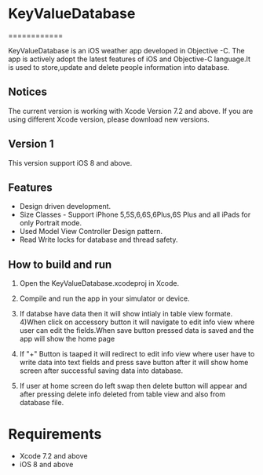 # KeyValueDatabase
============

KeyValueDatabase is an iOS weather app developed in Objective -C. The app is actively adopt the latest features of iOS and Objective-C  language.It is used to store,update and delete people information into database.

## Notices
The current version is working with Xcode Version 7.2 and above. If you are using different Xcode version, please download new versions. 

## Version 1
This version support iOS 8 and above.

## Features
* Design driven development.
* Size Classes - Support iPhone 5,5S,6,6S,6Plus,6S Plus and all iPads for only Portrait mode.
* Used Model View Controller Design pattern.
* Read Write locks for database and thread safety.



## How to build and run

1) Open the KeyValueDatabase.xcodeproj in Xcode.

2) Compile and run the app in your simulator or device.

3) If databse have data then it will show intialy in table view formate.
4)When click on accessory button it will navigate to edit info view where user can edit the fields.When save button pressed data is saved and the app will show the home page
5) If "+" Button is taaped it will redirect to edit info view where user have to write data into text fields and press save button after it will show home screen after successful saving data into database.
6) If user at home screen do left swap then delete button will appear and after pressing delete info deleted from table view and also from database file.


# Requirements

* Xcode 7.2 and above
* iOS 8 and above
